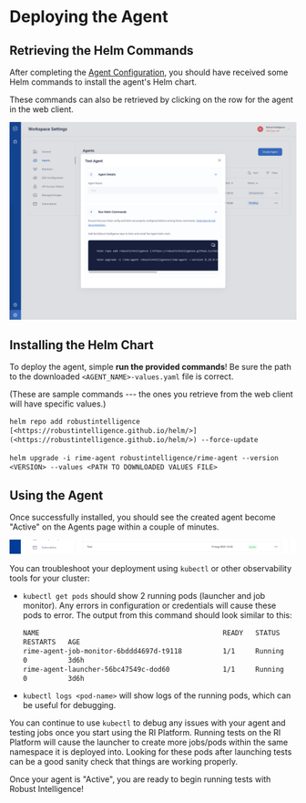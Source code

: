 # Deploying the Agent

## Retrieving the Helm Commands

After completing the [Agent Configuration](/for_admins/installation_guide/cloud/agent_configuration.md), you should have received some Helm commands to install the agent's Helm chart.

These commands can also be retrieved by clicking on the row for the agent in the web client.

<img src="../../../_static/agent-configuration-4.png" />

## Installing the Helm Chart

To deploy the agent, simple **run the provided commands**! Be sure the path to the downloaded `<AGENT_NAME>-values.yaml` file is correct.

(These are sample commands --- the ones you retrieve from the web client will have specific values.)
```
helm repo add robustintelligence [<https://robustintelligence.github.io/helm/>](<https://robustintelligence.github.io/helm/>) --force-update

helm upgrade -i rime-agent robustintelligence/rime-agent --version <VERSION> --values <PATH TO DOWNLOADED VALUES FILE>
```

## Using the Agent

Once successfully installed, you should see the created agent become "Active" on the Agents page within a couple of minutes.

<img src="../../../_static/agent-configuration-5.png" />

You can troubleshoot your deployment using `kubectl` or other observability tools for your cluster:
- `kubectl get pods` should show 2 running pods (launcher and job monitor). Any errors in configuration or credentials will cause these pods to error. The output from this command should look similar to this:
  ```
  NAME                                             READY   STATUS      RESTARTS   AGE
  rime-agent-job-monitor-6bddd4697d-t9118          1/1     Running     0          3d6h
  rime-agent-launcher-56bc47549c-dod60             1/1     Running     0          3d6h
  ```
- `kubectl logs <pod-name>` will show logs of the running pods, which can be useful for debugging.

You can continue to use `kubectl` to debug any issues with your agent and testing jobs once you start using the RI Platform. Running tests on the RI Platform will cause the launcher to create more jobs/pods within the same namespace it is deployed into. Looking for these pods after launching tests can be a good sanity check that things are working properly.

Once your agent is "Active", you are ready to begin running tests with Robust Intelligence!
